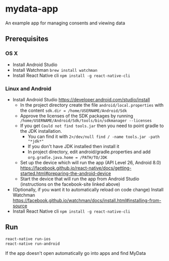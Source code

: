 # mydata-app
An example app for managing consents and viewing data

## Prerequisites

### OS X
* Install Android Studio
* Install Watchman `brew install watchman`
* Install React Native cli `npm install -g react-native-cli`

### Linux and Android
* Install Android Studio https://developer.android.com/studio/install
  * In the project directory create the file `android/local.properties` with the content `sdk.dir = /home/USERNAME/Android/Sdk`
  * Approve the licenses of the SDK packages by running ` /home/USERNAME/Android/Sdk/tools/bin/sdkmanager --licenses`
  * If you get `Could not find tools.jar` then you need to point gradle to the JDK installation.
    * You can find it with `2>/dev/null find / -name tools.jar -path "*jdk*"`
    * If you don't have JDK installed then install it
    * In project directory, edit android/gradle.properties and add `org.gradle.java.home = /PATH/TO/JDK`
  * Set up the device which will run the app (API Level 26, Android 8.0) https://facebook.github.io/react-native/docs/getting-started.html#preparing-the-android-device
  * Start the device that will run the app from Android Studio (instructions on the facebook-site linked above)
* (Optionally, if you want it to automatically reload on code change) Install Watchman https://facebook.github.io/watchman/docs/install.html#installing-from-source
* Install React Native cli `npm install -g react-native-cli`

## Run
```bash
react-native run-ios
react-native run-android
```
If the app doesn't open automatically go into apps and find MyData
